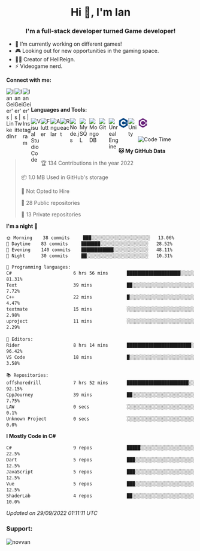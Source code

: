 <h1 align="center">Hi 👋, I'm Ian</h1>
<h3 align="center">I'm a full-stack developer turned Game developer!</h3>

- 🔭 I’m currently working on different games!
- 🎮 Looking out for new opportunities in the gaming space.
- 👨‍💻 Creator of HellReign.
- ⚡ Videogame nerd.

**Connect with me:**

<!-- [<img align="left" alt="" width="22px" src="https://raw.githubusercontent.com/iconic/open-iconic/master/svg/globe.svg" />][website] -->
[<img align="left" alt="Ian Geier's  | LinkedIn" width="22px" src="https://www.vectorlogo.zone/logos/linkedin/linkedin-icon.svg" />][linkedin]
[<img align="left" alt="Ian Geier's | Twitter" width="22px" src="https://www.vectorlogo.zone/logos/twitter/twitter-icon.svg" />][twitter]
[<img align="left" alt="Ian Geier's | Instagram" width="22px" src="https://www.vectorlogo.zone/logos/instagram/instagram-icon.svg" />][instagram]

<br />
<br />

**Languages and Tools:**

[<img align="left" alt="Visual Studio Code" width="26px" src="https://www.vectorlogo.zone/logos/visualstudio_code/visualstudio_code-icon.svg" />][vscode]
[<img align="left" alt="Flutter" width="26px" src="https://www.vectorlogo.zone/logos/flutterio/flutterio-icon.svg" />][flutter]
[<img align="left" alt="Angular" width="26px" src="https://www.vectorlogo.zone/logos/angular/angular-icon.svg" />][angular]
[<img align="left" alt="React" width="26px" src="https://www.vectorlogo.zone/logos/reactjs/reactjs-icon.svg" />][react]
[<img align="left" alt="Node.js" width="26px" src="https://www.vectorlogo.zone/logos/nodejs/nodejs-icon.svg" />][node]
[<img align="left" alt="MySQL" width="26px" src="https://www.vectorlogo.zone/logos/mysql/mysql-icon.svg" />][mysql]
[<img align="left" alt="MongoDB" width="26px" src="https://www.vectorlogo.zone/logos/mongodb/mongodb-icon.svg" />][mongodb]
[<img align="left" alt="Git" width="26px" src="https://www.vectorlogo.zone/logos/git-scm/git-scm-icon.svg" />][git]
[<img align="left" alt="Unreal Engine" width="26px" src="https://cdn.jsdelivr.net/npm/simple-icons@v3/icons/unrealengine.svg" />][unrealengine]
[<img align="left" alt="Unity" width="26px" src="https://github.com/devicons/devicon/blob/master/icons/cplusplus/cplusplus-plain.svg" />][cplusplus]
[<img align="left" alt="Unity" width="26px" src="https://www.vectorlogo.zone/logos/unity3d/unity3d-icon.svg" />][unity]
[<img align="left" alt="Unity" width="26px" src="https://github.com/devicons/devicon/blob/master/icons/csharp/csharp-plain.svg" />][csharp]

<br />
<br />

<!--START_SECTION:waka-->
![Code Time](http://img.shields.io/badge/Code%20Time-79%20hrs%2043%20mins-blue)

**🐱 My GitHub Data** 

> 🏆 134 Contributions in the year 2022
 > 
> 📦 1.0 MB Used in GitHub's storage 
 > 
> 🚫 Not Opted to Hire
 > 
> 📜 28 Public repositories 
 > 
> 🔑 13 Private repositories  
 > 
**I'm a night 🦉** 

```text
🌞 Morning    38 commits     ███░░░░░░░░░░░░░░░░░░░░░░   13.06% 
🌆 Daytime    83 commits     ███████░░░░░░░░░░░░░░░░░░   28.52% 
🌃 Evening    140 commits    ████████████░░░░░░░░░░░░░   48.11% 
🌙 Night      30 commits     ██░░░░░░░░░░░░░░░░░░░░░░░   10.31%

```


```text
💬 Programming languages: 
C#                       6 hrs 56 mins       ████████████████████░░░░░   81.31% 
Text                     39 mins             ██░░░░░░░░░░░░░░░░░░░░░░░   7.72% 
C++                      22 mins             █░░░░░░░░░░░░░░░░░░░░░░░░   4.47% 
textmate                 15 mins             ░░░░░░░░░░░░░░░░░░░░░░░░░   2.98% 
uproject                 11 mins             ░░░░░░░░░░░░░░░░░░░░░░░░░   2.29%

📝 Editors: 
Rider                    8 hrs 14 mins       ████████████████████████░   96.42% 
VS Code                  18 mins             █░░░░░░░░░░░░░░░░░░░░░░░░   3.58%

📚 Repositories: 
offshoredrill            7 hrs 52 mins       ███████████████████████░░   92.15% 
CppJourney               39 mins             ██░░░░░░░░░░░░░░░░░░░░░░░   7.75% 
LAW                      0 secs              ░░░░░░░░░░░░░░░░░░░░░░░░░   0.1% 
Unknown Project          0 secs              ░░░░░░░░░░░░░░░░░░░░░░░░░   0.0%

```

**I Mostly Code in C#** 

```text
C#                       9 repos             █████░░░░░░░░░░░░░░░░░░░░   22.5% 
Dart                     5 repos             ███░░░░░░░░░░░░░░░░░░░░░░   12.5% 
JavaScript               5 repos             ███░░░░░░░░░░░░░░░░░░░░░░   12.5% 
Vue                      5 repos             ███░░░░░░░░░░░░░░░░░░░░░░   12.5% 
ShaderLab                4 repos             ██░░░░░░░░░░░░░░░░░░░░░░░   10.0%

```



 *Updated on 29/09/2022 01:11:11 UTC*
<!--END_SECTION:waka-->

<!--[![My stats](https://github-readme-stats.vercel.app/api?username=novvan&show_icons=true&hide_border=true&count_private=true)](https://github.com/novvan) [![Top Langs](https://github-readme-stats.vercel.app/api/top-langs/?username=novvan&layout=compact&hide_border=true)](https://github.com/novvan)-->

<h3 align="left">Support:</h3>
<p><a href="https://www.buymeacoffee.com/novvan"> <img align="left" src="https://cdn.buymeacoffee.com/buttons/v2/default-yellow.png" height="50" width="210" alt="novvan" /></a></p><br><br>


<!-- [website]:  -->
[twitter]: https://twitter.com/iangeier
[instagram]: https://instagram.com/iangeier
[linkedin]: https://linkedin.com/in/iangeier
[vscode]: https://code.visualstudio.com/
[angular]: https://angular.io/
[react]: https://reactjs.org/
[node]: https://nodejs.org/
[mysql]: https://www.mysql.com/
[mongodb]: https://www.mongodb.com/
[git]: https://git-scm.com/
[flutter]: https://flutter.dev/
[unity]: https://unity.com/
[unrealengine]: https://www.unrealengine.com/en-US/
[csharp]: https://docs.microsoft.com/en-us/dotnet/csharp/programming-guide/
[cplusplus]: https://docs.microsoft.com/en-us/cpp/?view=vs-2019
